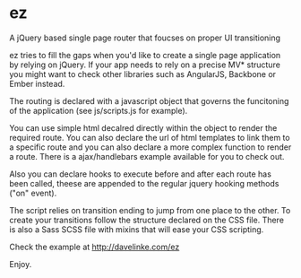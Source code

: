 # ez
A jQuery based single page router that foucses on proper UI transitioning

ez tries to fill the gaps when you'd like to create a single page application by relying on jQuery.
If your app needs to rely on a precise MV* structure you might want to check other libraries such as AngularJS, Backbone or Ember instead.

The routing is declared with a javascript object that governs the funcitoning of the application (see js/scripts.js for example).

You can use simple html decalred directly within the object to render the required route. You can also declare the url of html templates to link them to a specific route and you can also declare a more complex function to render a route. There is a ajax/handlebars example available for you to check out.

Also you can declare hooks to execute before and after each route has been called, theese are appended to the regular jquery hooking methods ("on" event).

The script relies on transition ending to jump from one place to the other. To create your transitions follow the structure declared on the CSS file. There is also a Sass SCSS file with mixins that will ease your CSS scripting.

Check the example at http://davelinke.com/ez

Enjoy.
